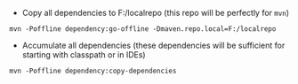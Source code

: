 * Copy all dependencies to F:/localrepo (this repo will be perfectly for `mvn`) 

`mvn -Poffline dependency:go-offline -Dmaven.repo.local=F:/localrepo`

* Accumulate all dependencies (these dependencies will be sufficient for starting with classpath or in IDEs)

`mvn -Poffline dependency:copy-dependencies`